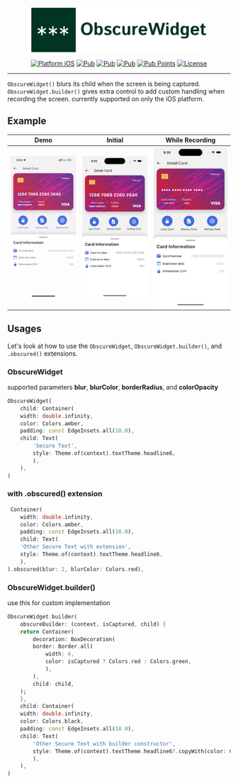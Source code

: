 <p align="center">
<img src="https://raw.githubusercontent.com/imSanjaySoni/ObscureWidget/main/screenshots/banner.png" height="100" alt="ObscureWidget Plugin" />
</p>

<p align="center">
    <a href="https://pub.dev/packages/obscure_widget"><img alt="Platform iOS" src="https://img.shields.io/badge/iOS---?style=badge-squre&logo=apple&label=Platform&color=black"></a>
    <a href="https://pub.dev/packages/obscure_widget"><img src="https://img.shields.io/pub/v/obscure_widget" alt="Pub"></a>
    <a href="https://pub.dev/packages/obscure_widget"><img src="https://img.shields.io/pub/likes/obscure_widget" alt="Pub"></a>
    <a href="https://pub.dev/packages/obscure_widget"><img src="https://img.shields.io/pub/popularity/obscure_widget" alt="Pub"></a>
    <a href="https://pub.dev/packages/obscure_widget"><img alt="Pub Points" src="https://img.shields.io/pub/points/obscure_widget"></a>
    <a href="https://github.com/imSanjaySoni/ObscureWidget"><img alt="License" src="https://img.shields.io/github/license/imsanjaysoni/ObscureWidget"></a>
</p>

---

`ObscureWidget()` blurs its child when the screen is being captured. `ObscureWidget.builder()` gives extra control to add custom handling when recording the screen. currently supported on only the iOS platform.

## Example

|                                                            Demo                                                            |                                                               Initial                                                               |                                                          While Recording                                                           |
| :------------------------------------------------------------------------------------------------------------------------: | :---------------------------------------------------------------------------------------------------------------------------------: | :--------------------------------------------------------------------------------------------------------------------------------: |
| <img src="https://raw.githubusercontent.com/imSanjaySoni/ObscureWidget/main/screenshots/demo.gif" alt="Demo"  width=320 /> | <img src="https://raw.githubusercontent.com/imSanjaySoni/ObscureWidget/main/screenshots/screenshot_01.png" alt="Demo"  width=320 /> | <img src="https://raw.githubusercontent.com/imSanjaySoni/ObscureWidget/main/screenshots/screenshot_02.png" alt="Demo" width=320 /> |

## Usages

Let's look at how to use the `ObscureWidget`, `ObscureWidget.builder()`, and `.obscured()` extensions.

### ObscureWidget

supported parameters **blur**, **blurColor**, **borderRadius**, and **colorOpacity**

```dart
ObscureWidget(
    child: Container(
    width: double.infinity,
    color: Colors.amber,
    padding: const EdgeInsets.all(18.0),
    child: Text(
        'Secure Text',
        style: Theme.of(context).textTheme.headline6,
        ),
    ),
)
```

### with .obscured() extension

```dart
 Container(
    width: double.infinity,
    color: Colors.amber,
    padding: const EdgeInsets.all(18.0),
    child: Text(
    'Other Secure Text with extension',
    style: Theme.of(context).textTheme.headline6,
    ),
).obscured(blur: 2, blurColor: Colors.red),
```

### ObscureWidget.builder()

use this for custom implementation

```dart
ObscureWidget.builder(
    obscureBuilder: (context, isCaptured, child) {
    return Container(
        decoration: BoxDecoration(
        border: Border.all(
            width: 4,
            color: isCaptured ? Colors.red : Colors.green,
            ),
        ),
        child: child,
    );
    },
    child: Container(
    width: double.infinity,
    color: Colors.black,
    padding: const EdgeInsets.all(18.0),
    child: Text(
        'Other Secure Text with builder constructor',
        style: Theme.of(context).textTheme.headline6?.copyWith(color: Colors.white),
        ),
    ),
)
```
